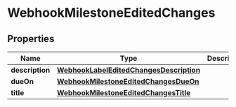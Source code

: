 
# WebhookMilestoneEditedChanges

## Properties
Name | Type | Description | Notes
------------ | ------------- | ------------- | -------------
**description** | [**WebhookLabelEditedChangesDescription**](WebhookLabelEditedChangesDescription.md) |  |  [optional]
**dueOn** | [**WebhookMilestoneEditedChangesDueOn**](WebhookMilestoneEditedChangesDueOn.md) |  |  [optional]
**title** | [**WebhookMilestoneEditedChangesTitle**](WebhookMilestoneEditedChangesTitle.md) |  |  [optional]



